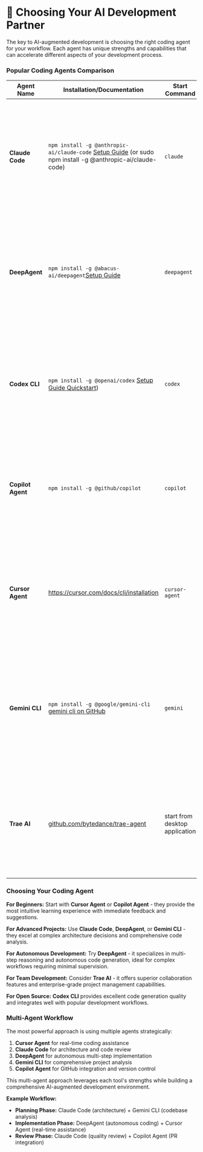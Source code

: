 # 🤖 Choosing Your AI Development Partner

The key to AI-augmented development is choosing the right coding agent for your workflow. Each agent has unique strengths and capabilities that can accelerate different aspects of your development process.

### **Popular Coding Agents Comparison**

| Agent Name        | Installation/Documentation                                                                                                                                        | Start Command                  | Key Features                                                                                                                                                                                | external resrou |
| ----------------- | ----------------------------------------------------------------------------------------------------------------------------------------------------------------- | ------------------------------ | ------------------------------------------------------------------------------------------------------------------------------------------------------------------------------------------- | --------------- |
| **Claude Code**   | `npm install -g @anthropic-ai/claude-code` [Setup Guide](https://docs.anthropic.com/en/docs/claude-code/setup) (or sudo npm install -g @anthropic-ai/claude-code) | `claude`                       | **Anthropic's reasoning-focused coding assistant.** Exceptional at complex problem-solving and code review with strong emphasis on code quality, security, and maintainability.             |                 |
| **DeepAgent**     | `npm install -g @abacus-ai/deepagent`[Setup Guide](https://abacus.ai/help/howTo/chatllm/deepagent_desktop_how_to)                                                 | `deepagent`                    | **Abacus.AI's autonomous coding agent.** Advanced multi-step reasoning and code generation with deep integration into development workflows and intelligent context awareness.              |                 |
| **Codex CLI**     | `npm install -g @openai/codex` [Setup Guide Quickstart](https://developers.openai.com/codex/quickstart))                                                          | `codex`                        | **OpenAI's specialized code generation tool.** Focuses on high-quality code generation with excellent understanding of software architecture patterns and best practices.                   |                 |
| **Copilot Agent** | `npm install -g @github/copilot`                                                                                                                                  | `copilot`                      | **GitHub's AI pair programmer.** Provides intelligent code completions and suggestions directly in your IDE with deep integration into the GitHub ecosystem.                                |                 |
| **Cursor Agent**  | https://cursor.com/docs/cli/installation                                                                                                                          | `cursor-agent`                 | **Intelligent code editor with AI built-in.** Seamlessly integrates AI assistance directly into your coding environment with context-aware suggestions and real-time collaboration.         |                 |
| **Gemini CLI**    | `npm install -g @google/gemini-cli`  [gemini cli on GitHub](https://github.com/google-gemini/gemini-cli)                                                          | `gemini`                       | **Google's multimodal AI coding assistant.** Excels at understanding complex codebases and providing comprehensive analysis with support for multiple programming languages and frameworks. |                 |
| **Trae AI**       | [github.com/bytedance/trae-agent](https://github.com/bytedance/trae-agent)                                                                                        | start from desktop application | **ByteDance's advanced AI coding platform.** Specializes in large-scale project management and enterprise development workflows with powerful team collaboration features.                  |                 |

### **Choosing Your Coding Agent**

**For Beginners:** Start with **Cursor Agent** or **Copilot Agent** - they provide the most intuitive learning experience with immediate feedback and suggestions.

**For Advanced Projects:** Use **Claude Code**, **DeepAgent**, or **Gemini CLI** - they excel at complex architecture decisions and comprehensive code analysis.

**For Autonomous Development:** Try **DeepAgent** - it specializes in multi-step reasoning and autonomous code generation, ideal for complex workflows requiring minimal supervision.

**For Team Development:** Consider **Trae AI** - it offers superior collaboration features and enterprise-grade project management capabilities.

**For Open Source:** **Codex CLI** provides excellent code generation quality and integrates well with popular development workflows.

### **Multi-Agent Workflow**

The most powerful approach is using multiple agents strategically:

1.  **Cursor Agent** for real-time coding assistance
2.  **Claude Code** for architecture and code review
3.  **DeepAgent** for autonomous multi-step implementation
4.  **Gemini CLI** for comprehensive project analysis
5.  **Copilot Agent** for GitHub integration and version control

This multi-agent approach leverages each tool's strengths while building a comprehensive AI-augmented development environment.

**Example Workflow:**
- **Planning Phase:** Claude Code (architecture) + Gemini CLI (codebase analysis)
- **Implementation Phase:** DeepAgent (autonomous coding) + Cursor Agent (real-time assistance)
- **Review Phase:** Claude Code (quality review) + Copilot Agent (PR integration)
